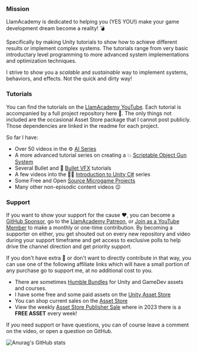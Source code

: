 ### Mission
LlamAcademy is dedicated to helping you (YES YOU!) make your game development dream become a reality! 💣

Specifically by making Unity tutorials to show how to achieve different results or implement complex systems. The tutorials range from very basic introductary level programming to more advanced system implementations and optimization techniques.

I strive to show you a _scalable_ and _sustainable_ way to implement systems, behaviors, and effects. Not the quick and dirty way!

### Tutorials
You can find the tutorials on the [LlamAcademy YouTube](https://www.youtube.com/c/LlamAcademy/). Each tutorial is accompanied by a full project repository here 🎉. The only things not included are the occasional Asset Store package that I cannot post publicly. Those dependencies are linked in the readme for each project.

So far I have:
 - Over 50 videos in the ⚙ [AI Series](https://www.youtube.com/watch?v=aHFSDcEQuzQ&list=PLllNmP7eq6TSkwDN8OO0E8S6CWybSE_xC)
 - A more advanced tutorial series on creating a 💥 [Scriptable Object Gun System](https://www.youtube.com/watch?v=E-vIMamyORg&list=PLllNmP7eq6TQJjgKJ6FKcNFfRREe_L6to)
 - Several Bullet and 🚀 [Bullet VFX](https://www.youtube.com/watch?v=cI3E7_f74MA&list=PLllNmP7eq6TRy4IPYo31iGF1a5plxMJ7u) tutorials
 - A few videos into the 👨‍💻 [Introduction to Unity C#](https://www.youtube.com/watch?v=SXaa61JWLDw&list=PLllNmP7eq6TTjwoyfRYAAFOH1sMHVgI1r) series
 - Some Free and Open [Source Microgame Projects](https//llamacademy.itch.io/)
  - Many other non-episodic content videos 😉

### Support
If you want to show your support for the cause ❤, you can become a [GitHub Sponsor](https://github.com/sponsors/llamacademy), go to the [LlamAcademy Patreon](https://patreon.com/LlamAcademy), or [Join as a YouTube Member](https://www.youtube.com/channel/UCnWm6pMD38R1E2vCAByGb6w/join) to make a monthly or one-time contribution. By becoming a supporter on either, you get shouted out on every new repository and video during your support timeframe and get access to exclusive polls to help drive the channel direction and get priority support.

If you don't have extra 💸 or don't want to directly contribute in that way, you can use one of the following affiliate links which will have a small portion of any purchase go to support me, at no additional cost to you.
 - There are sometimes [Humble Bundles](https://www.humblebundle.com/software/?partner=llamasoftware) for Unity and GameDev assets and courses.
 - I have some free and some paid assets on the [Unity Asset Store](https://assetstore.unity.com/publishers/22409?aid=1101l9QvC)
 - You can shop current sales on the [Asset Store](https://assetstore.unity.com/?on_sale=true&orderBy=0&rows=96&clickref=1100lwtudvMJ&utm_source=partnerize&utm_medium=affiliate&utm_campaign=unity_affiliate&aid=1101l9QvC)
 - View the weekly [Asset Store Publisher Sale](https://assetstore.unity.com/publisher-sale?aid=1101l9QvC) where in 2023 there is a **FREE ASSET** every week!

If _you_ need support or have questions, you can of course leave a comment on the video, or open a question on GitHub. 

![Anurag's GitHub stats](https://github-readme-stats.vercel.app/api?username=llamacademy&show_icons=true&theme=dark)
